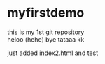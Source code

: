# myfirstdemo
this is my 1st git repository
<br>
heloo (hehe)
bye
tataaa
kk 


just added index2.html and test
